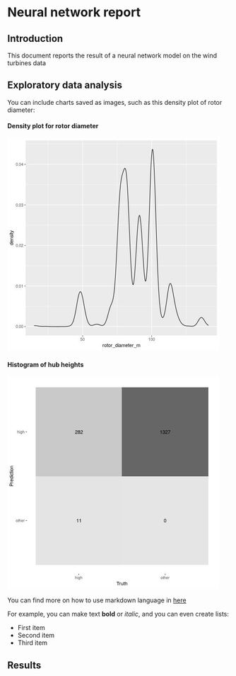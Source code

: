 # Neural network report

## Introduction

This document reports the result of a neural network model on the wind turbines data

## Exploratory data analysis

You can include charts saved as images, such as this density plot of rotor diameter:

#### Density plot for rotor diameter
![](rotor_diameter_density.jpeg)

#### Histogram of hub heights
![](nn_conf_matrix1.jpeg)

You can find more on how to use markdown language in [here](https://www.markdownguide.org/cheat-sheet/)

For example, you can make text **bold** or *italic*, and you can even create lists:

* First item
* Second item
* Third item

## Results

